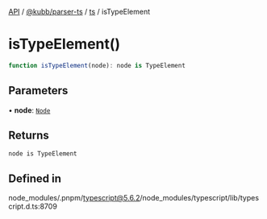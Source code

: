 [API](../../../../../packages.md) / [@kubb/parser-ts](../../../index.md) / [ts](../index.md) / isTypeElement

# isTypeElement()

```ts
function isTypeElement(node): node is TypeElement
```

## Parameters

• **node**: [`Node`](../interfaces/Node.md)

## Returns

`node is TypeElement`

## Defined in

node\_modules/.pnpm/typescript@5.6.2/node\_modules/typescript/lib/typescript.d.ts:8709
